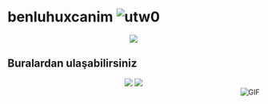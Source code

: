 # benluhuxcanim <img src="https://komarev.com/ghpvc/?username=utw0&label=Ziyaretçi%20Sayısı&color=552b75" alt="utw0" />



<div align="center">
   <a href="https://discord.com/users/341592492224806914" target="_blank">
      <img src="https://lanyard-profile-readme.vercel.app/api/341592492224806914?bg=111111">
   </a>
</div>




## Buralardan ulaşabilirsiniz
<div align="center">
<a href="https://www.instagram.com/utkukosemm/?hl=tr" target"blank_"> <!--Sol tarafa bak abi orada kendi github linkini koy-->
<img src="https://img.shields.io/badge/INSTAGRAM%20-DC3175.svg?&style=for-the-badge&logo=instagram&logoColor=white"></a>
 <a href="https://open.spotify.com/user/aoj0e0b3twag42g0h8nxqm4ms" target"blank_">
<img src="https://img.shields.io/badge/Spotify%20-1ed760.svg?&style=for-the-badge&logo=spotify&logoColor=white"></a>
 
</div>



<img align="right" alt="GIF" src="https://media.discordapp.net/attachments/838102521889161226/937821298371989534/a_0c25d086a71de41b59d94ae7e443b2fe.gif"/>



